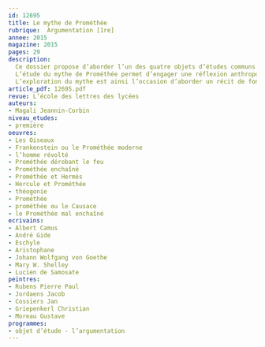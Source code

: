 ```yaml
---
id: 12695
title: Le mythe de Prométhée
rubrique:  Argumentation [1re]
annee: 2015
magazine: 2015
pages: 29
description: 
  Ce dossier propose d’aborder l’un des quatre objets d’études communs à toutes les premières de série générale – « La question de l’homme dans les genres de l’argumentation, du XVIe siècle à nos jours. » Le mythe de Prométhée constitue une entrée particulièrement appropriée dans cet objet d’étude complexe, dont les enjeux peuvent être d’un accès difficile – en effet, les programmes recommandent d’engager une réflexion anthropologique à portée universelle, associée à une analyse approfondie du genre argumentatif. Par ailleurs, il est demandé aux enseignants de proposer aux élèves des textes différents de ceux étudiés en seconde. En outre, les Instructions officielles affirment la nécessité d’envisager un corpus intégrant des œuvres de l’Antiquité, et ce dans une double perspective – construire une culture humaniste et s’approprier les différentes variations (littéraires, picturales...) d’un même thème.
  L’étude du mythe de Prométhée permet d’engager une réflexion anthropologique à plusieurs niveaux puisque le fils de Japet est conjointement le créateur de l’humanité et l’archétype du révolté.
  L’exploration du mythe est ainsi l’occasion d’aborder un récit de fondation – la « Théogonie », d’Hésiode. La littérature comme la philosophie se sont ensuite approprié le mythe – Eschyle, Goethe, Percy et Mary Shelley, André Gide, Albert Camus, ont conféré de nouvelles dimensions au personnage de Prométhée, engageant une réflexion ontologique sur la liberté humaine et son rapport à la transcendance.
article_pdf: 12695.pdf
revue: L’école des lettres des lycées
auteurs:
- Magali Jeannin-Corbin
niveau_etudes:
- première
oeuvres:
- Les Oiseaux
- Frankenstein ou le Prométhée moderne
- l’homme révolté
- Prométhée dérobant le feu
- Prométhée enchaîné
- Prométhée et Hermès
- Hercule et Prométhée
- théogonie
- Prométhée
- prométhée ou le Causace
- le Prométhée mal enchaîné
ecrivains:
- Albert Camus
- André Gide
- Eschyle
- Aristophane
- Johann Wolfgang von Goethe
- Mary W. Shelley
- Lucien de Samosate
peintres:
- Rubens Pierre Paul
- Jordaens Jacob
- Cossiers Jan
- Griepenkerl Christian
- Moreau Gustave
programmes:
- objet d’étude - l’argumentation
---
```

